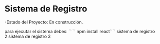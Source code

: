 <h1>Sistema de Registro</h1>

-Estado del Proyecto: En construcción.

para ejecutar el sistema debes:
´´´´´ npm install react´´´´
sistema de registro 2
sistema de registro 3
